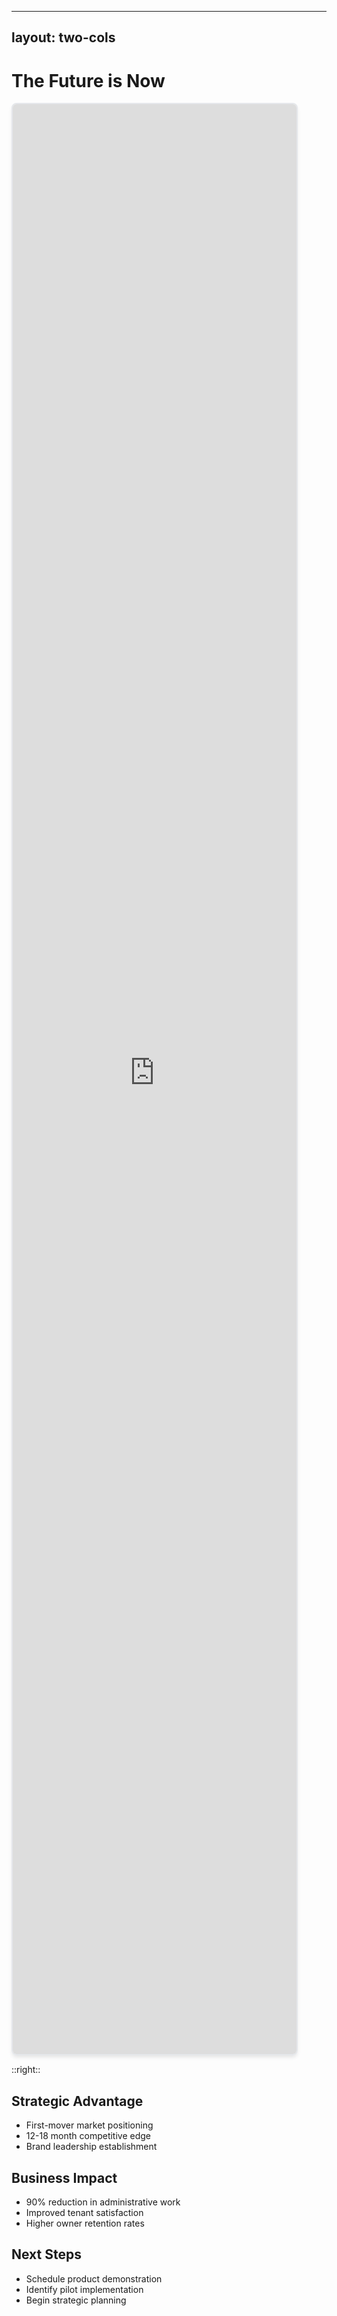 
---
layout: two-cols
---

# The Future is Now

<div class="app-container">
  <iframe 
    src="https://v0-property-maintenance-app-one.vercel.app/tenant"
    class="interactive-app"
    frameborder="0"
    loading="lazy"
    title="Property Maintenance App Demo"
    allow="clipboard-write; web-share"
  >
  </iframe>
</div>

<style scoped>
.app-container {
  position: relative;
  width: 90%;
  height: 80%;
  border-radius: 8px;
  overflow: hidden;
  box-shadow: 0 4px 6px -1px rgba(0, 0, 0, 0.1);
  border: 2px solid #e5e7eb;
}

.interactive-app {
  width: 100%;
  height: 100%;
  border: none;
  transition: filter 0.3s ease;
}

.app-container:hover .interactive-app {
  filter: brightness(1.05);
}

.app-overlay {
  position: absolute;
  top: 10px;
  left: 10px;
  background: rgba(59, 130, 246, 0.9);
  padding: 8px 12px;
  border-radius: 6px;
  font-size: 14px;
  font-weight: 600;
  color: white;
  backdrop-filter: blur(4px);
  border: 1px solid rgba(255, 255, 255, 0.2);
}

.app-label {
  display: flex;
  align-items: center;
  gap: 4px;
}
</style>



::right::

<div class="space-y-6" v-click>

## Strategic Advantage
- First-mover market positioning
- 12-18 month competitive edge
- Brand leadership establishment

</div>

<div class="space-y-6" v-click>

## Business Impact
- 90% reduction in administrative work
- Improved tenant satisfaction
- Higher owner retention rates

</div>

<div class="space-y-6" v-click>

## Next Steps
- Schedule product demonstration
- Identify pilot implementation
- Begin strategic planning

</div>
